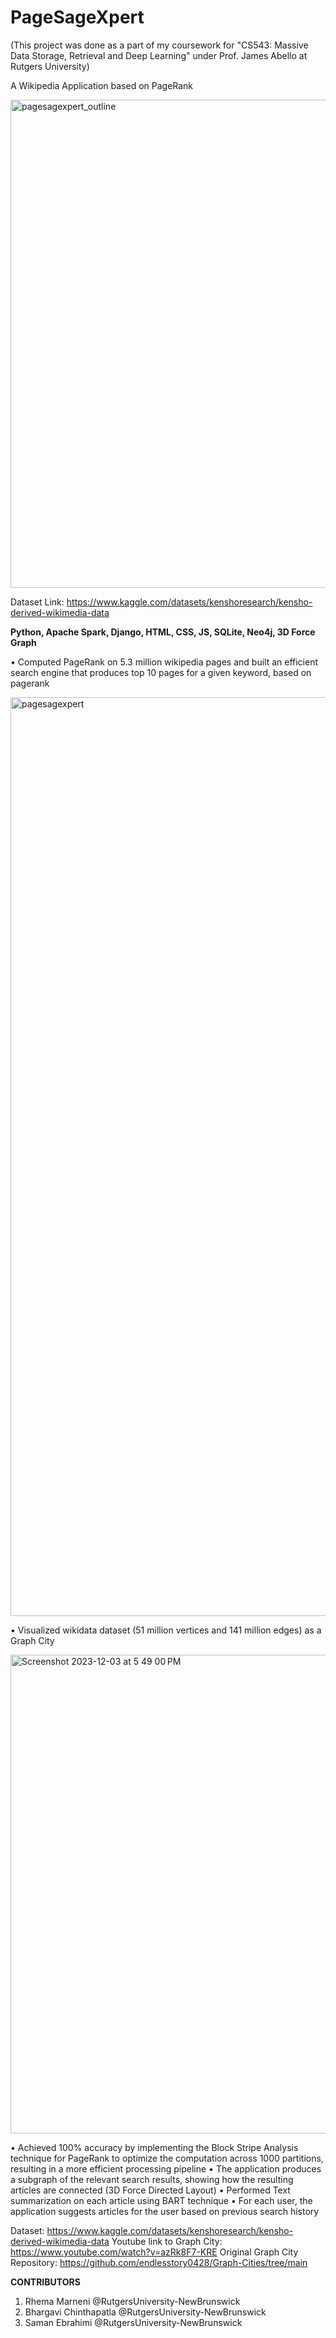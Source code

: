 # PageSageXpert

(This project was done as a part of my coursework for "CS543: Massive Data Storage, Retrieval and Deep Learning" under Prof. James Abello at Rutgers University)

A Wikipedia Application based on PageRank

<img width="781" alt="pagesagexpert_outline" src="https://github.com/rhemaMarneni/PageSageXpert/assets/67055118/18c78201-22e8-4e5f-b4b1-eef0958174f3">

Dataset Link: https://www.kaggle.com/datasets/kenshoresearch/kensho-derived-wikimedia-data

**Python, Apache Spark, Django, HTML, CSS, JS, SQLite, Neo4j, 3D Force Graph**

• Computed PageRank on 5.3 million wikipedia pages and built an efficient search engine that produces top 10 pages for a given keyword, based on pagerank

<img width="1470" alt="pagesagexpert" src="https://github.com/rhemaMarneni/PageSageXpert/assets/67055118/e27ebd00-70b6-4e05-abef-8cb09c3190ca">

• Visualized wikidata dataset (51 million vertices and 141 million edges) as a Graph City

<img width="766" alt="Screenshot 2023-12-03 at 5 49 00 PM" src="https://github.com/rhemaMarneni/PageSageXpert/assets/67055118/966f2310-7948-4d55-8356-c2f2c4b2b615">

• Achieved 100% accuracy by implementing the Block Stripe Analysis technique for PageRank to optimize the
computation across 1000 partitions, resulting in a more efficient processing pipeline
• The application produces a subgraph of the relevant search results, showing how the resulting articles are connected (3D Force Directed Layout)
• Performed Text summarization on each article using BART technique
• For each user, the application suggests articles for the user based on previous search history

Dataset: https://www.kaggle.com/datasets/kenshoresearch/kensho-derived-wikimedia-data
Youtube link to Graph City: https://www.youtube.com/watch?v=azRk8F7-KRE
Original Graph City Repository: https://github.com/endlesstory0428/Graph-Cities/tree/main


**CONTRIBUTORS**
1. Rhema Marneni @RutgersUniversity-NewBrunswick
2. Bhargavi Chinthapatla @RutgersUniversity-NewBrunswick
3. Saman Ebrahimi @RutgersUniversity-NewBrunswick

